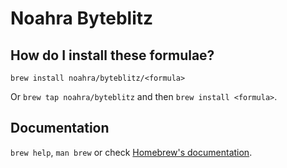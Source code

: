 # Noahra Byteblitz

## How do I install these formulae?

`brew install noahra/byteblitz/<formula>`

Or `brew tap noahra/byteblitz` and then `brew install <formula>`.

## Documentation

`brew help`, `man brew` or check [Homebrew's documentation](https://docs.brew.sh).
